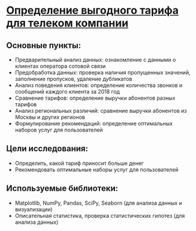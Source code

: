 # [Определение выгодного тарифа для телеком компании](https://github.com/Kibmor/Ramil_Yarullin_data_analyst/blob/main/04.%20%D0%A1%D1%82%D0%B0%D1%82%D0%B8%D1%81%D1%82%D0%B8%D1%87%D0%B5%D1%81%D0%BA%D0%B8%D0%B9%20%D0%B0%D0%BD%D0%B0%D0%BB%D0%B8%D0%B7%20%D0%B4%D0%B0%D0%BD%D0%BD%D1%8B%D1%85/04_Statisticheskij_analiz_dannyh.ipynb)
## Основные пункты:
- Предварительный анализ данных: ознакомление с данными о клиентах оператора сотовой связи
- Предобработка данных: проверка наличия пропущенных значений, заполнение пропусков, удаление дубликатов
- Анализ поведения клиентов: определение количества звонков и сообщений каждого клиента за 2018 год
- Сравнение тарифов: определение выручки абонентов разных тарифов
- Анализ региональных различий: сравнение выручки абонентов из Москвы и других регионов
- Формулирование рекомендаций: определение оптимальных наборов услуг для пользователей

## Цели исследования:
- Определить, какой тариф приносит больше денег
- Рекомендовать оптимальные наборы услуг для пользователей

## Используемые библиотеки:
- Matplotlib, NumPy, Pandas, SciPy, Seaborn  (для анализа данных и визуализации)
- Описательная статистика, проверка статистических гипотез (для анализа данных)
